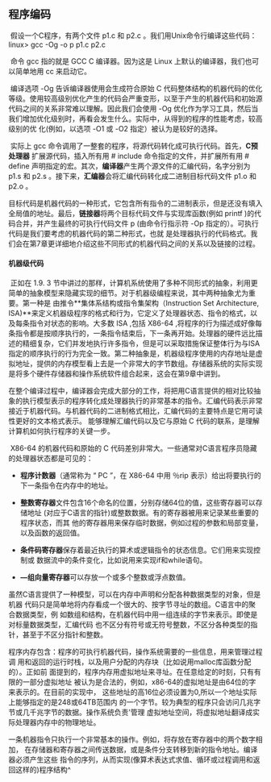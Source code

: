## 程序编码

​		假设一个C程序，有两个文件 p1.c 和 p2.c 。我们用Unix命令行编译这些代码：
​												linux> gcc   -Og   -o  p   p1.c   p2.c

​		命令 gcc 指的就是 GCC C 编译器。因为这是 Linux 上默认的编译器，我们也可以简单地用 cc 来启动它。

​		编译选项 -Og 告诉编译器使用会生成符合原始 C 代码整体结构的机器代码的优化等级。使用较高级别优化产生的代码会严重变形，以至于产生的机器代码和初始源代码之间的关系非常难以理解。因此我们会使用 -Og 优化作为学习工具，然后当我们增加优化级别时，再看会发生什么。实际中，从得到的程序的性能考虑，较高级别的优 化(例如，以选项 -O1 或 -O2 指定）被认为是较好的选择。

​		实际上 gcc 命令调用了一整套的程序，将源代码转化成可执行代码。首先，**C预处理器** 扩展源代码，插入所有用 # include 命令指定的文件，并扩展所有用 # define 声明指定的宏。其次，**编译器**产生两个源文件的汇编代码，名字分别为 p1.s 和 p2.s 。接下来，**汇编器**会将汇编代码转化成二进制目标代码文件 p1.o 和 p2.o 。

​		目标代码是机器代码的一种形式，它包含所有指令的二进制表示，但是还没有填入全局值的地址。最后，**链接器**将两个目标代码文件与实现库函数(例如 printf )的代码合并，并产生最终的可执行代码文件 p  (由命令行指示符 -Op 指定的）。可执行代码是我们要考虑的机器代码的第二种形式，也就 是处理器执行的代码格式。我们会在第7章更详细地介绍这些不同形式的机器代码之间的关系以及链接的过程。

#### 机器级代码

​		正如在 1.9. 3 节中讲过的那样，计算机系统使用了多种不同形式的抽象，利用更简单的抽象模型来隐藏实现的细节。对于机器级编程来说，其中两种抽象尤为重要。第一种是 由推令**集体系结构或指令集架构（Instruction Set Architecture, ISA)**来定义机器级程序的格式和行为，它定义了处理器状态、指令的格式，以及每条指令对状态的影响。大多数 ISA ,包括 X86-64 ,将程序的行为描述成好像每条指令都是按顺序执行的，一条指令结束后，下一条再开始。处理器的硬件远比描述的精细复杂，它们并发地执行许多指令，但是可以采取措施保证整体行为与ISA 指定的顺序执行的行为完全一致。第二种抽象是，机器级程序使用的内存地址是虚拟地址，提供的内存模型看上去是一个非常大的字节数组。存储器系统的实际实现是将多个硬件存储器和操作系统软件组合起来，这会在第9章中讲到。

​		在整个编译过程中，编译器会完成大部分的工作，将把用C语言提供的相对比较抽象的执行模型表示的程序转化成处理器执行的非常基本的指令。汇编代码表示非常接近于机器代码。与机器代码的二进制格式相比，汇编代码的主要特点是它用可读性更好的文本格式表示。 能够理解汇编代码以及它与原始 C 代码的联系，是理解计算机如何执行程序的关键一步。

​	X86-64 的机器代码和原始的 C 代码差别非常大。一些通常对C语言程序员隐藏的处理器状态都是可见的：

- **程序计数器**（通常称为 “ PC ”，在 X86-64 中用 ％rip 表示）给出将要执行的下一条指令在内存中的地址。

- **整数寄存器**文件包含16个命名的位置，分别存储64位的值，这些寄存器可以存储地址 (对应于C语言的指针)或整数数据。有的寄存器被用来记录某些重要的程序状态，而其 他的寄存器用来保存临时数据，例如过程的参数和局部变量，以及函数的返回值。

- **条件码寄存器**保存着最近执行的算术或逻辑指令的状态信息。它们用来实现控制或 数据流中的条件变化，比如说用来实现if和while语句。

- **—组向量寄存器**可以存放一个或多个整数或浮点数值。

​        虽然C语言提供了一种模型，可以在内存中声明和分配各种数据类型的对象，但是机器 代码只是简单地将内存看成一个很大的、按字节寻址的数组。C语言中的聚合数据类型，例 如数组和结构，在机器代码中用一组连续的字节来表示。即使是对标量数据类型，汇编代码 也不区分有符号或无符号整数，不区分各种类型的指针，甚至于不区分指针和整数。

​		程序内存包含：程序的可执行机器代码，操作系统需要的一些信息，用来管理过程调 用和返回的运行时栈，以及用户分配的内存块（比如说用malloc库函数分配的）。正如前 面提到的，程序内存用虚拟地址来寻址。在任意给定的时刻，只有有限的一部分虚拟地址 被认为是合法的，例如，x86-64的虚拟地址是由64位的字来表示的。在目前的实现中， 这些地址的高16位必须设置为0,所以一个地址实际上能够指定的是248或64TB范围内 的一个字节。较为典型的程序只会访问几兆字节或几千兆字节的数据。操作系统负责'管理 虚拟地址空间，将虚拟地址翻译成实际处理器内存中的物理地址。

​		一条机器指令只执行一个非常基本的操作。例如，将存放在寄存器中的两个数字相加， 在存储器和寄存器之间传送数据，或是条件分支转移到新的指令地址。编译器必须产生这些 指令的序列，从而实现(像算术表达式求值、循环或过程调用和返回这样的)程序结构^